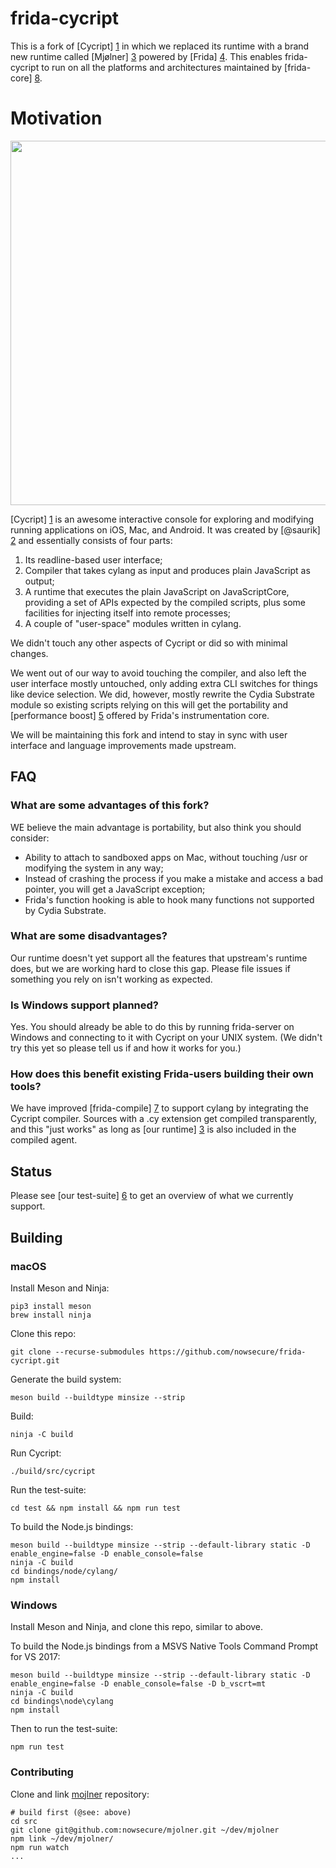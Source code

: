# frida-cycript

This is a fork of [Cycript] [1] in which we replaced its runtime with a brand
new runtime called [Mjølner] [3] powered by [Frida] [4]. This enables
frida-cycript to run on all the platforms and architectures maintained by
[frida-core] [8].

# Motivation

<img src="https://github.com/nowsecure/cycript/raw/master/docs/demo.gif" width="583" />

[Cycript] [1] is an awesome interactive console for exploring and modifying
running applications on iOS, Mac, and Android. It was created by [@saurik] [2]
and essentially consists of four parts:

1. Its readline-based user interface;
2. Compiler that takes cylang as input and produces plain JavaScript as output;
3. A runtime that executes the plain JavaScript on JavaScriptCore, providing a
   set of APIs expected by the compiled scripts, plus some facilities for
   injecting itself into remote processes;
4. A couple of "user-space" modules written in cylang.

We didn't touch any other aspects of Cycript or did so with minimal changes.

We went out of our way to avoid touching the compiler, and also left the user
interface mostly untouched, only adding extra CLI switches for things like
device selection. We did, however, mostly rewrite the Cydia Substrate module
so existing scripts relying on this will get the portability and [performance
boost] [5] offered by Frida's instrumentation core.

We will be maintaining this fork and intend to stay in sync with user interface
and language improvements made upstream.

## FAQ

### What are some advantages of this fork?

WE believe the main advantage is portability, but also think you should consider:

- Ability to attach to sandboxed apps on Mac, without touching /usr or modifying
  the system in any way;
- Instead of crashing the process if you make a mistake and access a bad
  pointer, you will get a JavaScript exception;
- Frida's function hooking is able to hook many functions not supported by
  Cydia Substrate.

### What are some disadvantages?

Our runtime doesn't yet support all the features that upstream's runtime does,
but we are working hard to close this gap. Please file issues if something you
rely on isn't working as expected.

### Is Windows support planned?

Yes. You should already be able to do this by running frida-server on Windows
and connecting to it with Cycript on your UNIX system. (We didn't try this yet
so please tell us if and how it works for you.)

### How does this benefit existing Frida-users building their own tools?

We have improved [frida-compile] [7] to support cylang by integrating the
Cycript compiler. Sources with a .cy extension get compiled transparently, and
this "just works" as long as [our runtime] [3] is also included in the compiled
agent.

## Status

Please see [our test-suite] [6] to get an overview of what we currently support.

## Building

### macOS

Install Meson and Ninja:

    pip3 install meson
    brew install ninja

Clone this repo:

    git clone --recurse-submodules https://github.com/nowsecure/frida-cycript.git

Generate the build system:

    meson build --buildtype minsize --strip

Build:

    ninja -C build

Run Cycript:

    ./build/src/cycript

Run the test-suite:

    cd test && npm install && npm run test

To build the Node.js bindings:

    meson build --buildtype minsize --strip --default-library static -D enable_engine=false -D enable_console=false
    ninja -C build
    cd bindings/node/cylang/
    npm install

### Windows

Install Meson and Ninja, and clone this repo, similar to above.

To build the Node.js bindings from a MSVS Native Tools Command Prompt for VS 2017:

    meson build --buildtype minsize --strip --default-library static -D enable_engine=false -D enable_console=false -D b_vscrt=mt
    ninja -C build
    cd bindings\node\cylang
    npm install

Then to run the test-suite:

    npm run test


### Contributing

Clone and link [mojlner](https://github.com/nowsecure/mjolner) repository:

    # build first (@see: above)
    cd src
    git clone git@github.com:nowsecure/mjolner.git ~/dev/mjolner
    npm link ~/dev/mjolner/
    npm run watch
    ...


  [1]: http://www.cycript.org/
  [2]: https://twitter.com/saurik
  [3]: https://github.com/nowsecure/mjolner
  [4]: http://www.frida.re/
  [5]: https://gist.github.com/oleavr/bfd9b65865e9f17914f2
  [6]: https://github.com/nowsecure/cycript/blob/master/test/types.js
  [7]: https://github.com/frida/frida-compile
  [8]: https://github.com/frida/frida-core/tree/master/src

